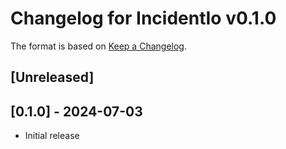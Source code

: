 # Changelog for IncidentIo v0.1.0

The format is based on [Keep a Changelog](https://keepachangelog.com/en/1.0.0/).

## [Unreleased]

## [0.1.0] - 2024-07-03

- Initial release
